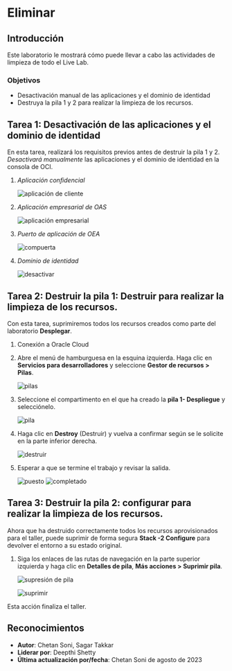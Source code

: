 # Eliminar

## Introducción

Este laboratorio le mostrará cómo puede llevar a cabo las actividades de limpieza de todo el Live Lab.

### Objetivos

*   Desactivación manual de las aplicaciones y el dominio de identidad
*   Destruya la pila 1 y 2 para realizar la limpieza de los recursos.

## Tarea 1: Desactivación de las aplicaciones y el dominio de identidad

En esta tarea, realizará los requisitos previos antes de destruir la pila 1 y 2. _Desactivará manualmente_ las aplicaciones y el dominio de identidad en la consola de OCI.

1.  _Aplicación confidencial_
    
    ![aplicación de cliente](./images/client-app.png "aplicación de cliente")
    
2.  _Aplicación empresarial de OAS_
    
    ![aplicación empresarial](./images/enterprise-app.png "aplicación empresarial")
    
3.  _Puerto de aplicación de OEA_
    
    ![compuerta](./images/appgate.png "compuerta")
    
4.  _Dominio de identidad_
    
    ![desactivar](./images/deactivate.png "desactivar")
    

## Tarea 2: Destruir la pila 1: Destruir para realizar la limpieza de los recursos.

Con esta tarea, suprimiremos todos los recursos creados como parte del laboratorio **Desplegar**.

1.  Conexión a Oracle Cloud
    
2.  Abre el menú de hamburguesa en la esquina izquierda. Haga clic en **Servicios para desarrolladores** y seleccione **Gestor de recursos > Pilas**.
    
    ![pilas](./images/stacks.png "pilas")
    
3.  Seleccione el compartimento en el que ha creado la **pila 1- Despliegue** y selecciónelo.
    
    ![pila](./images/stack.png "pila")
    
4.  Haga clic en **Destroy** (Destruir) y vuelva a confirmar según se le solicite en la parte inferior derecha.
    
    ![destruir](./images/destroy.png "destruir")
    
5.  Esperar a que se termine el trabajo y revisar la salida.
    
    ![puesto](./images/job.png "puesto") ![completado](./images/complete.png "completado")
    

## Tarea 3: Destruir la pila 2: configurar para realizar la limpieza de los recursos.

Ahora que ha destruido correctamente todos los recursos aprovisionados para el taller, puede suprimir de forma segura **Stack -2 Configure** para devolver el entorno a su estado original.

1.  Siga los enlaces de las rutas de navegación en la parte superior izquierda y haga clic en **Detalles de pila**, **Más acciones > Suprimir pila**.
    
    ![supresión de pila](./images/delete-stack.png "supresión de pila")
    
    ![suprimir](./images/delete.png "suprimir")
    

Esta acción finaliza el taller.

## Reconocimientos

*   **Autor**: Chetan Soni, Sagar Takkar
*   **Liderar por**: Deepthi Shetty
*   **Última actualización por/fecha**: Chetan Soni de agosto de 2023